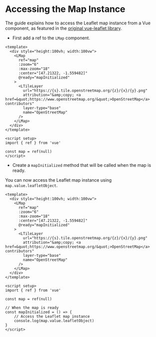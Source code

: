 # Accessing the Map Instance

The guide explains how to access the Leaflet map instance from a Vue component, as featured in the [original vue-leaflet library](https://github.com/vue-leaflet/vue-leaflet/blob/master/docs/faq/index.md#how-can-i-access-the-leaflet-map-object).

- First add a ref to the `LMap` component.

````vue{4,23}
<template>
  <div style="height:100vh; width:100vw">
    <LMap
      ref="map"
      :zoom="6"
      :max-zoom="18"
      :center="[47.21322, -1.559482]"
      @ready="mapInitialized"
    >
      <LTileLayer
        url="https://{s}.tile.openstreetmap.org/{z}/{x}/{y}.png"
        attribution="&amp;copy; <a href=&quot;https://www.openstreetmap.org/&quot;>OpenStreetMap</a> contributors"
        layer-type="base"
        name="OpenStreetMap"
      />
    </LMap>
  </div>
</template>

<script setup>
import { ref } from 'vue'

const map = ref(null)
</script>
````

- Create a `mapInitialized` method that will be called when the map is ready.

You can now access the Leaflet map instance using `map.value.leafletObject`.

````vue{8,26-29}
<template>
  <div style="height:100vh; width:100vw">
    <LMap
      ref="map"
      :zoom="6"
      :max-zoom="18"
      :center="[47.21322, -1.559482]"
      @ready="mapInitialized"
    >
      <LTileLayer
        url="https://{s}.tile.openstreetmap.org/{z}/{x}/{y}.png"
        attribution="&amp;copy; <a href=&quot;https://www.openstreetmap.org/&quot;>OpenStreetMap</a> contributors"
        layer-type="base"
        name="OpenStreetMap"
      />
    </LMap>
  </div>
</template>

<script setup>
import { ref } from 'vue'

const map = ref(null)

// When the map is ready
const mapInitialized = () => {
    // Access the Leaflet map instance
    console.log(map.value.leafletObject)
}
</script>
````